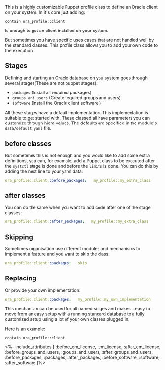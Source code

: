 This is a highly customizable Puppet profile class to define an Oracle client on your system. In it's core just adding:

```
contain ora_profile::client
```

Is enough to get an client installed on your system. 

But sometimes you have specific uses cases that are not handled well by the standard classes. This profile class allows you to add your own code to the execution.

## Stages

Defining and starting an Oracle database on you system goes through several stages(These are not puppet stages):

- `packages`         (Install all required packages)
- `groups_and_users` (Create required groups and users)
- `software`         (Install the Oracle client software )

All these stages have a default implementation. This implementation is suitable to get started with. These classed all have parameters you can customize through hiera values. The defaults are specified in the module's `data/default.yaml` file. 

## before classes

But sometimes this is not enough and you would like to add some extra definitions, you can, for example, add a Puppet class to be executed after the `systctl` stage is done and before the `limits` is done. You can do this by adding the next line to your yaml data:

```yaml
ora_profile::client::before_packages:   my_profile::my_extra_class
```

## after classes

You can do the same when you want to add code after one of the stage classes:

```yaml
ora_profile::client::after_packages:   my_profile::my_extra_class
```

## Skipping

Sometimes organisation use different modules and mechanisms to implement a feature and you want to skip the class:

```yaml
ora_profile::client::packages:   skip
```

## Replacing

Or provide your own implementation:

```yaml
ora_profile::client::packages:   my_profile::my_own_implementation
```

This mechanism can be used for all named stages and makes it easy to move from an easy setup with a running standard database to a fully customized setup using a lot of your own classes plugged in.

Here is an example:
```puppet
contain ora_profile::client
```


<%- include_attributes [
  :before_em_license,
  :em_license,
  :after_em_license,
  :before_groups_and_users,
  :groups_and_users,
  :after_groups_and_users,
  :before_packages,
  :packages,
  :after_packages,
  :before_software,
  :software,
  :after_software
]%>

